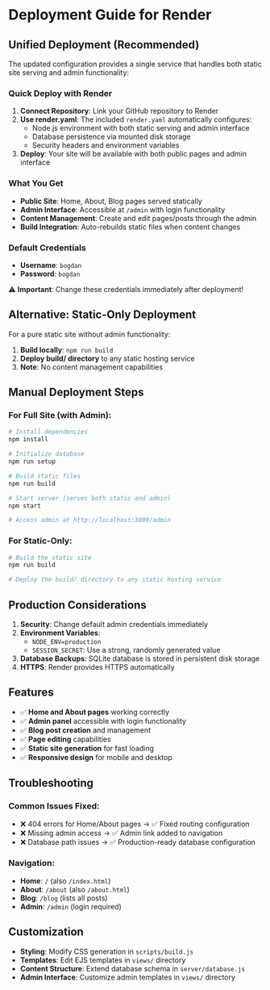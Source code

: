 # Deployment Guide for Render

## Unified Deployment (Recommended)

The updated configuration provides a single service that handles both static site serving and admin functionality:

### Quick Deploy with Render

1. **Connect Repository**: Link your GitHub repository to Render
2. **Use render.yaml**: The included `render.yaml` automatically configures:
   - Node.js environment with both static serving and admin interface
   - Database persistence via mounted disk storage
   - Security headers and environment variables
3. **Deploy**: Your site will be available with both public pages and admin interface

### What You Get

- **Public Site**: Home, About, Blog pages served statically
- **Admin Interface**: Accessible at `/admin` with login functionality
- **Content Management**: Create and edit pages/posts through the admin
- **Build Integration**: Auto-rebuilds static files when content changes

### Default Credentials

- **Username**: `bogdan`
- **Password**: `bogdan`

⚠️ **Important**: Change these credentials immediately after deployment!

## Alternative: Static-Only Deployment

For a pure static site without admin functionality:

1. **Build locally**: `npm run build`
2. **Deploy build/ directory** to any static hosting service
3. **Note**: No content management capabilities

## Manual Deployment Steps

### For Full Site (with Admin):

```bash
# Install dependencies
npm install

# Initialize database
npm run setup

# Build static files
npm run build

# Start server (serves both static and admin)
npm start

# Access admin at http://localhost:3000/admin
```

### For Static-Only:

```bash
# Build the static site
npm run build

# Deploy the build/ directory to any static hosting service
```

## Production Considerations

1. **Security**: Change default admin credentials immediately
2. **Environment Variables**: 
   - `NODE_ENV=production`
   - `SESSION_SECRET`: Use a strong, randomly generated value
3. **Database Backups**: SQLite database is stored in persistent disk storage
4. **HTTPS**: Render provides HTTPS automatically

## Features

- ✅ **Home and About pages** working correctly
- ✅ **Admin panel** accessible with login functionality  
- ✅ **Blog post creation** and management
- ✅ **Page editing** capabilities
- ✅ **Static site generation** for fast loading
- ✅ **Responsive design** for mobile and desktop

## Troubleshooting

### Common Issues Fixed:
- ❌ 404 errors for Home/About pages → ✅ Fixed routing configuration
- ❌ Missing admin access → ✅ Admin link added to navigation
- ❌ Database path issues → ✅ Production-ready database configuration

### Navigation:
- **Home**: `/` (also `/index.html`)
- **About**: `/about` (also `/about.html`) 
- **Blog**: `/blog` (lists all posts)
- **Admin**: `/admin` (login required)

## Customization

- **Styling**: Modify CSS generation in `scripts/build.js`
- **Templates**: Edit EJS templates in `views/` directory  
- **Content Structure**: Extend database schema in `server/database.js`
- **Admin Interface**: Customize admin templates in `views/` directory